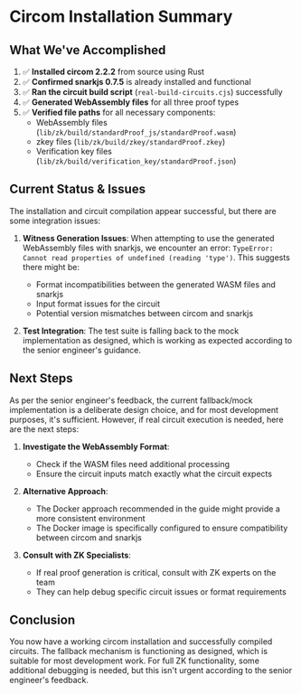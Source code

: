 # Circom Installation Summary

## What We've Accomplished

1. ✅ **Installed circom 2.2.2** from source using Rust
2. ✅ **Confirmed snarkjs 0.7.5** is already installed and functional
3. ✅ **Ran the circuit build script** (`real-build-circuits.cjs`) successfully
4. ✅ **Generated WebAssembly files** for all three proof types
5. ✅ **Verified file paths** for all necessary components:
   - WebAssembly files (`lib/zk/build/standardProof_js/standardProof.wasm`)
   - zkey files (`lib/zk/build/zkey/standardProof.zkey`)
   - Verification key files (`lib/zk/build/verification_key/standardProof.json`)

## Current Status & Issues

The installation and circuit compilation appear successful, but there are some integration issues:

1. **Witness Generation Issues**: When attempting to use the generated WebAssembly files with snarkjs, we encounter an error: `TypeError: Cannot read properties of undefined (reading 'type')`. This suggests there might be:
   - Format incompatibilities between the generated WASM files and snarkjs
   - Input format issues for the circuit
   - Potential version mismatches between circom and snarkjs

2. **Test Integration**: The test suite is falling back to the mock implementation as designed, which is working as expected according to the senior engineer's guidance.

## Next Steps

As per the senior engineer's feedback, the current fallback/mock implementation is a deliberate design choice, and for most development purposes, it's sufficient. However, if real circuit execution is needed, here are the next steps:

1. **Investigate the WebAssembly Format**:
   - Check if the WASM files need additional processing
   - Ensure the circuit inputs match exactly what the circuit expects

2. **Alternative Approach**:
   - The Docker approach recommended in the guide might provide a more consistent environment
   - The Docker image is specifically configured to ensure compatibility between circom and snarkjs

3. **Consult with ZK Specialists**:
   - If real proof generation is critical, consult with ZK experts on the team
   - They can help debug specific circuit issues or format requirements

## Conclusion

You now have a working circom installation and successfully compiled circuits. The fallback mechanism is functioning as designed, which is suitable for most development work. For full ZK functionality, some additional debugging is needed, but this isn't urgent according to the senior engineer's feedback. 
